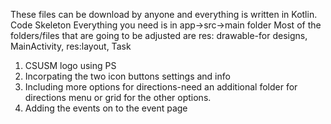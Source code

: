 These files can be download by anyone and everything is written in Kotlin. 
Code Skeleton 
Everything you need is in app->src->main folder 
Most of the folders/files that are going to be adjusted are 
res: drawable-for designs,
MainActivity,
res:layout,
Task 
1. CSUSM logo using PS
2. Incorpating the two icon buttons settings and info
3. Including more options for directions-need an additional folder for directions menu or grid for the other options. 
4. Adding the events on to the event page
   
